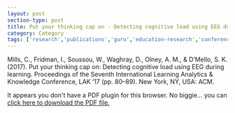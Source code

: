 ```yaml
---
layout: post
section-type: post
title: Put your thinking cap on - Detecting cognitive load using EEG during learning
category: Category
tags: ['research','publications','guru','education-research','conference-regular','its','discourse','engagement']
---
```

Mills, C., Fridman, I., Soussou, W., Waghray, D., Olney, A. M., & D’Mello, S. K. (2017). Put your thinking cap on: Detecting cognitive load using EEG during learning. Proceedings of the Seventh International Learning Analytics & Knowledge Conference, LAK ’17 (pp. 80–89). New York, NY, USA: ACM.

<object data="https://blogs.memphis.edu/aolney/files/2019/10/p80-mills.pdf" type="application/pdf" width="100%" height="600px">
 
  <p>It appears you don't have a PDF plugin for this browser.
  No biggie... you can <a href="https://blogs.memphis.edu/aolney/files/2019/10/p80-mills.pdf">click here to
  download the PDF file.</a></p>
  
</object>
